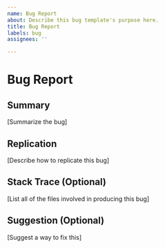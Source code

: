 ```yaml
---
name: Bug Report
about: Describe this bug template's purpose here.
title: Bug Report
labels: bug
assignees: ''

---
```


# Bug Report

## Summary
[Summarize the bug]

## Replication
[Describe how to replicate this bug]

## Stack Trace (Optional)
[List all of the files involved in producing this bug]

## Suggestion (Optional)
[Suggest a way to fix this]
